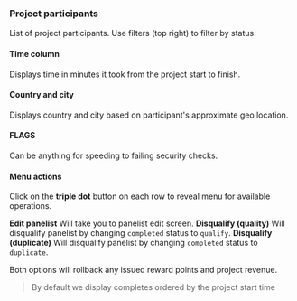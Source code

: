 ### Project participants

List of project participants. Use filters (top right) to filter by status.

#### Time column

Displays time in minutes it took from the project start to finish.

#### Country and city

Displays country and city based on participant's approximate geo location.

#### FLAGS

Can be anything for speeding to failing security checks.

#### Menu actions

Click on the **triple dot** button on each row to reveal menu for available operations.

**Edit panelist** Will take you to panelist edit screen.
**Disqualify (quality)** Will disqualify panelist by changing ```completed``` status to ```qualify```.
**Disqualify (duplicate)** Will disqualify panelist by changing ```completed``` status to ```duplicate```.

Both options will rollback any issued reward points and project revenue.

> By default we display completes ordered by the project start time

